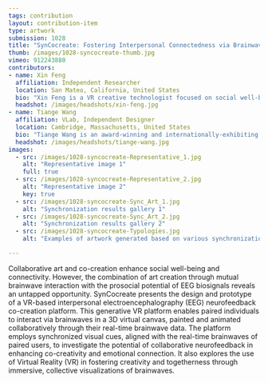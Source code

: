 ```yaml
---
tags: contribution
layout: contribution-item
type: artwork
submission: 1028
title: "SynCocreate: Fostering Interpersonal Connectedness via Brainwave-Driven Co-creation in Virtual Reality"
thumb: /images/1028-syncocreate-thumb.jpg
vimeo: 912243880
contributors: 
- name: Xin Feng
  affiliation: Independent Researcher
  location: San Mateo, California, United States
  bio: "Xin Feng is a VR creative technologist focused on social well-being and affective computing. Her work blends game development and XR prototyping, creating human-centered experiences that bridge digital and physical realms. Her work has been showcased at CHI 2024, Siggraph 2023, and more."
  headshot: /images/headshots/xin-feng.jpg
- name: Tiange Wang
  affiliation: VLab, Independent Designer
  location: Cambridge, Massachusetts, United States
  bio: "Tiange Wang is an award-winning and internationally-exhibiting designer and creative technologist. Her work investigates innovative interactive paradigms among humans, technology and the environment, addressing climate change, holistic wellbeing, humanizing emerging tech, and speculative futures."
  headshot: /images/headshots/tiange-wang.jpg
images: 
  - src: /images/1028-syncocreate-Representative_1.jpg
    alt: "Representative image 1"
    full: true
  - src: /images/1028-syncocreate-Representative_2.jpg
    alt: "Representative image 2"
    key: true
  - src: /images/1028-syncocreate-Sync_Art_1.jpg
    alt: "Synchronization results gallery 1"
  - src: /images/1028-syncocreate-Sync_Art_2.jpg
    alt: "Synchronization results gallery 2"
  - src: /images/1028-syncocreate-Typologies.jpg
    alt: "Examples of artwork generated based on various synchronization events between users"

---
```


Collaborative art and co-creation enhance social well-being and
connectivity. However, the combination of art creation through mutual
brainwave interaction with the prosocial potential of EEG biosignals
reveals an untapped opportunity. SynCocreate presents the design and
prototype of a VR-based interpersonal electroencephalography (EEG)
neurofeedback co-creation platform. This generative VR platform enables
paired individuals to interact via brainwaves in a 3D virtual canvas,
painted and animated collaboratively through their real-time brainwave
data. The platform employs synchronized visual cues, aligned with the
real-time brainwaves of paired users, to investigate the potential of
collaborative neurofeedback in enhancing co-creativity and emotional
connection. It also explores the use of Virtual Reality (VR) in
fostering creativity and togetherness through immersive, collective
visualizations of brainwaves.

